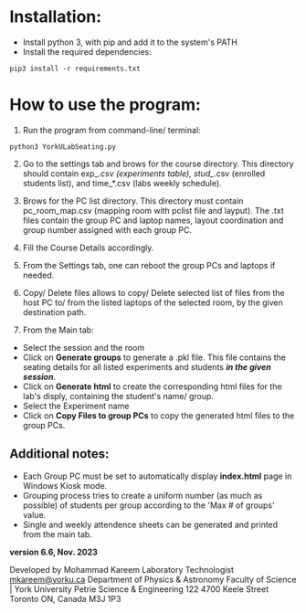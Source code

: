 # Installation:
- Install python 3, with pip and add it to the system's PATH
- Install the required dependencies:
```
pip3 install -r requirements.txt
```

# How to use the program:
1. Run the program from command-line/ terminal:
```
python3 YorkULabSeating.py
```

2. Go to the settings tab and brows for the course directory. This directory should contain exp_*.csv (experiments table), stud_*.csv (enrolled students list), and time_*.csv (labs weekly schedule).

3. Brows for the PC list directory. This directory must contain pc_room_map.csv (mapping room with pclist file and layput). The .txt files contain the group PC and laptop names, layout coordination and group number assigned with each group PC.

4. Fill the Course Details accordingly.

5. From the Settings tab, one can reboot the group PCs and laptops if needed.
6. Copy/ Delete files allows to copy/ Delete selected list of files from the host PC to/ from the listed laptops of the selected room, by the given destination path.

7. From the Main tab:
- Select the session and the room 
- Click on **Generate groups** to generate a .pkl file. This file contains the seating details for all listed experiments and students ***in the given session***.
- Click on **Generate html** to create the corresponding html files for the lab's disply, containing the student's name/ group.
- Select the Experiment name
- Click on **Copy Files to group PCs** to copy the generated html files to the group PCs. 
 
## Additional notes:

- Each Group PC must be set to automatically display **index.html** page in Windows Kiosk mode.
- Grouping process tries to create a uniform number (as much as possible) of students per group according to the 'Max # of groups' value.
- Single and weekly attendence sheets can be generated and printed from the main tab.


**version 6.6, Nov. 2023**

Developed by Mohammad Kareem
Laboratory Technologist
mkareem@yorku.ca
Department of Physics & Astronomy
Faculty of Science | York University
Petrie Science & Engineering 122
4700 Keele Street Toronto ON, Canada M3J 1P3